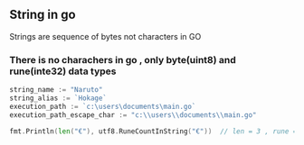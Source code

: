 ## String in go

Strings are sequence of bytes not characters in GO

### There is no charachers in go , only byte(uint8) and rune(inte32) data types
```go
string_name := "Naruto"
string_alias := `Hokage`
execution_path := `c:\users\documents\main.go`
execution_path_escape_char := "c:\\users\\documents\\main.go"

```

```go
fmt.Println(len("€"), utf8.RuneCountInString("€"))  // len = 3 , rune =1 
```

